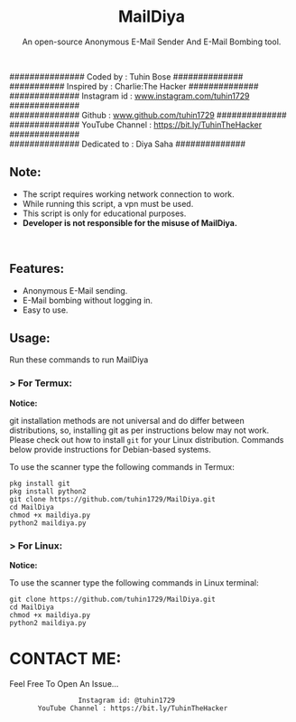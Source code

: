 <h1 align="center">MailDiya

</h1>
<p align="center">An open-source Anonymous E-Mail Sender And E-Mail Bombing tool.</p><br>


###############  Coded by      : Tuhin Bose ##############<br>
########### Inspired by        : Charlie:The Hacker ##############<br>
##############  Instagram id   : www.instagram.com/tuhin1729 ##############<br>
##############  Github         : www.github.com/tuhin1729 ##############<br>
############## YouTube Channel : https://bit.ly/TuhinTheHacker ##############<br>
############## Dedicated to    : Diya Saha ##############<br>

## Note:

- The script requires working network connection to work.
- While running this script, a vpn must be used.
- This script is only for educational purposes.
- **Developer is not responsible for the misuse of MailDiya.**
<br>

## Features:

- Anonymous E-Mail sending.
- E-Mail bombing without logging in.
- Easy to use.

## Usage:

Run these commands to run MailDiya

### > For Termux:

**Notice:** 

git installation methods are not universal and do differ between distributions,
so, installing git as per instructions below may not work.
Please check out how to install `git` for your Linux distribution.
Commands below provide instructions for Debian-based systems.

To use the scanner type the following commands in Termux:
```
pkg install git
pkg install python2
git clone https://github.com/tuhin1729/MailDiya.git
cd MailDiya
chmod +x maildiya.py
python2 maildiya.py
```

### > For Linux:

**Notice:** 

To use the scanner type the following commands in Linux terminal:
```
git clone https://github.com/tuhin1729/MailDiya.git
cd MailDiya
chmod +x maildiya.py
python2 maildiya.py
```



# CONTACT ME:

Feel Free To Open An Issue...

```
                 Instagram id: @tuhin1729
       YouTube Channel : https://bit.ly/TuhinTheHacker
```


